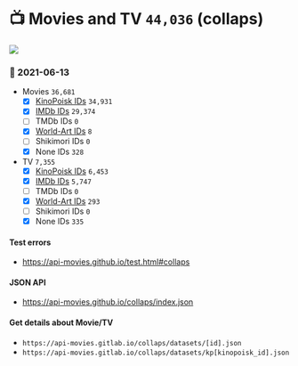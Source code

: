 # :tv: Movies and TV `44,036` (collaps)

<a href="https://API-Movies.github.io"><img src="https://API-Movies.github.io/banner.png?cache"></a>

### :date: 2021-06-13
- Movies `36,681`
  - [x] <a href="https://API-Movies.github.io/collaps/movie_kinopoisk_ids.json">KinoPoisk IDs</a> `34,931`
  - [x] <a href="https://API-Movies.github.io/collaps/movie_imdb_ids.json">IMDb IDs</a> `29,374`
  - [ ] TMDb IDs `0`
  - [x] <a href="https://API-Movies.github.io/collaps/movie_world_art_ids.json">World-Art IDs</a> `8`
  - [ ] Shikimori IDs `0`
  - [x] None IDs `328`
- TV `7,355`
  - [x] <a href="https://API-Movies.github.io/collaps/tv_kinopoisk_ids.json">KinoPoisk IDs</a> `6,453`
  - [x] <a href="https://API-Movies.github.io/collaps/tv_imdb_ids.json">IMDb IDs</a> `5,747`
  - [ ] TMDb IDs `0`
  - [x] <a href="https://API-Movies.github.io/collaps/tv_world_art_ids.json">World-Art IDs</a> `293`
  - [ ] Shikimori IDs `0`
  - [x] None IDs `335`
#### Test errors
- <a href='https://api-movies.github.io/test.html#collaps'>https://api-movies.github.io/test.html#collaps</a>
#### JSON API
- <a href='https://api-movies.github.io/collaps/index.json'>https://api-movies.github.io/collaps/index.json</a>
#### Get details about Movie/TV
- `https://api-movies.gitlab.io/collaps/datasets/[id].json`
- `https://api-movies.gitlab.io/collaps/datasets/kp[kinopoisk_id].json`
